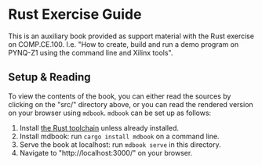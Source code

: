 # Rust Exercise Guide
This is an auxiliary book provided as support material with the Rust exercise on COMP.CE.100. I.e. "How to create, build and run a demo program on PYNQ-Z1 using the command line and Xilinx tools".

## Setup & Reading
To view the contents of the book, you can either read the sources by clicking on the "src/" directory above, or you can read the rendered version on your browser using `mdbook`. `mdbook` can be set up as follows:

1. Install [the Rust toolchain](https://rustup.rs/) unless already installed.
2. Install mdbook: run `cargo install mdbook` on a command line.
3. Serve the book at localhost: run `mdbook serve` in this directory.
4. Navigate to "http://localhost:3000/" on your browser.

<!--- This line test SSH connection --->